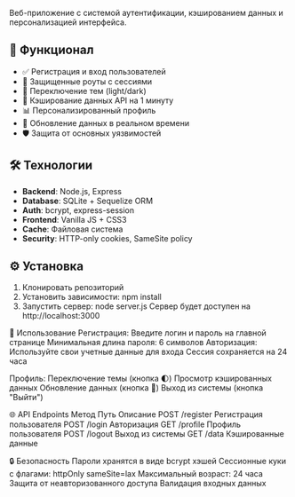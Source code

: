 Веб-приложение с системой аутентификации, кэшированием данных и персонализацией интерфейса.

## 🚀 Функционал
- ✅ Регистрация и вход пользователей
- 🔐 Защищенные роуты с сессиями
- 🎨 Переключение тем (light/dark)
- 💾 Кэширование данных API на 1 минуту
- 📊 Персонализированный профиль
- 🔄 Обновление данных в реальном времени
- 🛡 Защита от основных уязвимостей

## 🛠 Технологии
- **Backend**: Node.js, Express
- **Database**: SQLite + Sequelize ORM
- **Auth**: bcrypt, express-session
- **Frontend**: Vanilla JS + CSS3
- **Cache**: Файловая система
- **Security**: HTTP-only cookies, SameSite policy

## ⚙️ Установка
1. Клонировать репозиторий
2. Установить зависимости:
npm install
3. Запустить сервер:
node server.js
Сервер будет доступен на http://localhost:3000

📖 Использование
Регистрация:
Введите логин и пароль на главной странице
Минимальная длина пароля: 6 символов
Авторизация:
Используйте свои учетные данные для входа
Сессия сохраняется на 24 часа

Профиль:
Переключение темы (кнопка 🌓)
Просмотр кэшированных данных
Обновление данных (кнопка 🔄)
Выход из системы (кнопка "Выйти")

🌐 API Endpoints
Метод	Путь	Описание
POST	/register	Регистрация пользователя
POST	/login	Авторизация
GET	/profile	Профиль пользователя
POST	/logout	Выход из системы
GET	/data	Кэшированные данные

🔒 Безопасность
Пароли хранятся в виде bcrypt хэшей
Сессионные куки с флагами:
httpOnly
sameSite=lax
Максимальный возраст: 24 часа
Защита от неавторизованного доступа
Валидация входных данных